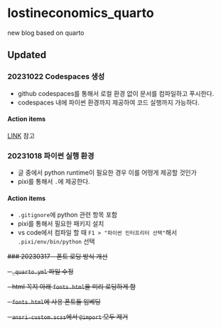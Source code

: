 # lostineconomics_quarto

new blog based on quarto

## Updated 

### 20231022 Codespaces 생성 
- github codespaces를 통해서 로컬 환경 없이 문서를 컴파일하고 푸시한다. 
- codespaces 내에 파이썬 환경까지 제공하여 코드 실행까지 가능하다.

#### Action items
[LINK](
https://www.lostineconomics.com/posts/computer-tool/2023-10-20-github-codespaces.html) 참고

### 20231018 파이썬 실행 환경 
- 글 중에서 python runtime이 필요한 경우 이를 어떵게 제공할 것인가
- pixi를 통해서 `.`에 제공한다. 

#### Action items 
- `.gitignore`에 python 관련 항목 포함 
- pixi를 통해서 필요한 패키지 설치 
- vs code에서 컴파일 할 때 `F1 > "파이썬 인터프리터 선택"`해서 `.pixi/env/bin/python` 선택

~~### 20230317 - 폰트 로딩 방식 개선~~


~~- `_quarto.yml` 파일 수정~~

~~- html 꼭지 아래 `fonts.html`을 미리 로딩하게 함~~

~~- `fonts.html`에 사용 폰트들 임베딩~~

~~- `ansri-custom.scss`에서 `@import` 모두 제거~~


